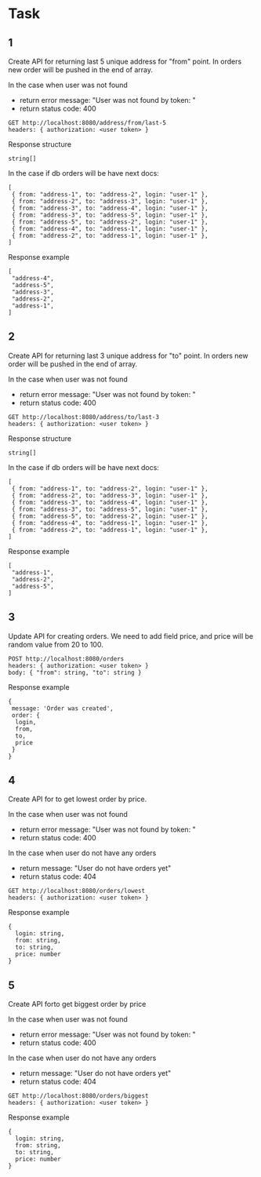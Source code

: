 # Task

## 1

Create API for returning last 5 unique address for "from" point. In orders new order will be pushed in the end of array.

In the case when user was not found
* return error message: "User was not found by token: <token>"
* return status code: 400

```
GET http://localhost:8080/address/from/last-5
headers: { authorization: <user token> }
```

Response structure
```
string[]
```

In the case if db orders will be have next docs:
```
[
 { from: "address-1", to: "address-2", login: "user-1" },
 { from: "address-2", to: "address-3", login: "user-1" },
 { from: "address-3", to: "address-4", login: "user-1" },
 { from: "address-3", to: "address-5", login: "user-1" },
 { from: "address-5", to: "address-2", login: "user-1" },
 { from: "address-4", to: "address-1", login: "user-1" },
 { from: "address-2", to: "address-1", login: "user-1" },
]
```

Response example
```
[
 "address-4",
 "address-5",
 "address-3",
 "address-2",
 "address-1",
]
```

## 2

Create API for returning last 3 unique address for "to" point. In orders new order will be pushed in the end of array.

In the case when user was not found
* return error message: "User was not found by token: <token>"
* return status code: 400

```
GET http://localhost:8080/address/to/last-3
headers: { authorization: <user token> }
```

Response structure
```
string[]
```

In the case if db orders will be have next docs:
```
[
 { from: "address-1", to: "address-2", login: "user-1" },
 { from: "address-2", to: "address-3", login: "user-1" },
 { from: "address-3", to: "address-4", login: "user-1" },
 { from: "address-3", to: "address-5", login: "user-1" },
 { from: "address-5", to: "address-2", login: "user-1" },
 { from: "address-4", to: "address-1", login: "user-1" },
 { from: "address-2", to: "address-1", login: "user-1" },
]
```

Response example
```
[
 "address-1",
 "address-2",
 "address-5",
]
```

## 3

Update API for creating orders. We need to add field price, and price will be random value from 20 to 100.

```
POST http://localhost:8080/orders
headers: { authorization: <user token> }
body: { "from": string, "to": string }
```

Response example
```
{
 message: 'Order was created',
 order: {
  login,
  from,
  to,
  price
 }
}
```

## 4

Create API for to get lowest order by price.

In the case when user was not found
* return error message: "User was not found by token: <token>"
* return status code: 400

In the case when user do not have any orders
* return message: "User do not have orders yet"
* return status code: 404

```
GET http://localhost:8080/orders/lowest
headers: { authorization: <user token> }
```

Response example
```
{
  login: string,
  from: string,
  to: string,
  price: number
}
```

## 5

Create API forto get biggest order by price 

In the case when user was not found
* return error message: "User was not found by token: <token>"
* return status code: 400

In the case when user do not have any orders
* return message: "User do not have orders yet"
* return status code: 404

```
GET http://localhost:8080/orders/biggest
headers: { authorization: <user token> }
```

Response example
```
{
  login: string,
  from: string,
  to: string,
  price: number
}
```
